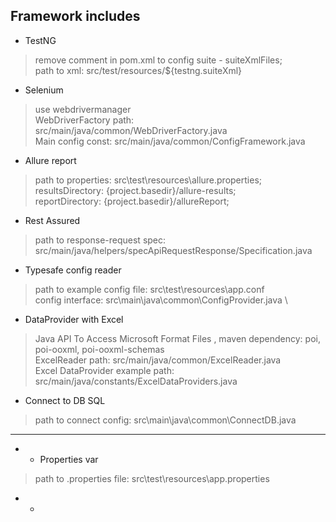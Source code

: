## Framework includes
- TestNG 
 > remove comment in pom.xml to config suite - suiteXmlFiles;  \
 > path to xml: src/test/resources/${testng.suiteXml}

- Selenium 
> use webdrivermanager \
> WebDriverFactory path: src/main/java/common/WebDriverFactory.java \
> Main config const: src/main/java/common/ConfigFramework.java

- Allure report
> path to properties: src\test\resources\allure.properties; \
> resultsDirectory: {project.basedir}/allure-results; \
> reportDirectory: {project.basedir}/allureReport; 

- Rest Assured
> path to response-request spec: src/main/java/helpers/specApiRequestResponse/Specification.java 


- Typesafe config reader
> path to example config file: src\test\resources\app.conf \
> config interface: src\main\java\common\ConfigProvider.java \

- DataProvider with Excel
> Java API To Access Microsoft Format Files , maven dependency: poi, poi-ooxml, poi-ooxml-schemas \
> ExcelReader path: src/main/java/common/ExcelReader.java \
> Excel DataProvider example path: src/main/java/constants/ExcelDataProviders.java

- Connect to DB SQL
> path to connect config: src\main\java\common\ConnectDB.java

---

- *  Properties var
> path to .properties file: src\test\resources\app.properties

- * 
         